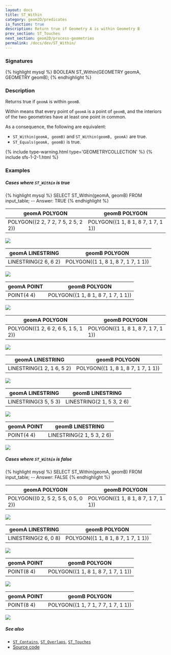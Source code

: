 ```yaml
---
layout: docs
title: ST_Within
category: geom2D/predicates
is_function: true
description: Return true if Geometry A is within Geometry B
prev_section: ST_Touches
next_section: geom2D/process-geometries
permalink: /docs/dev/ST_Within/
---
```


### Signatures

{% highlight mysql %}
BOOLEAN ST_Within(GEOMETRY geomA, GEOMETRY geomB);
{% endhighlight %}

### Description

Returns true if `geomA` is within `geomB`.

Within means that every point of `geomA` is a point of `geomB`, and the
interiors of the two geometries have at least one point in common.

As a consequence, the following are equivalent:

* `ST_Within(geomA, geomB)` and `ST_Within(geomB, geomA)` are true.
* `ST_Equals(geomA, geomB)` is true.

{% include type-warning.html type='GEOMETRYCOLLECTION' %}
{% include sfs-1-2-1.html %}

### Examples

##### Cases where `ST_Within` is true

{% highlight mysql %}
SELECT ST_Within(geomA, geomB) FROM input_table;
-- Answer:    TRUE
{% endhighlight %}

| geomA POLYGON                       | geomB POLYGON                       |
|-------------------------------------|-------------------------------------|
| POLYGON((2 2, 7 2, 7 5, 2 5, 2 2))  | POLYGON((1 1, 8 1, 8 7, 1 7, 1 1))  |

<img class="displayed" src="../ST_Within_1.png"/>

| geomA LINESTRING      | geomB POLYGON                       |
|-----------------------|-------------------------------------|
| LINESTRING(2 6, 6 2)  | POLYGON((1 1, 8 1, 8 7, 1 7, 1 1))  |

<img class="displayed" src="../ST_Within_2.png"/>

| geomA POINT | geomB POLYGON                       |
|-------------|-------------------------------------|
| POINT(4 4)  | POLYGON((1 1, 8 1, 8 7, 1 7, 1 1))  |

<img class="displayed" src="../ST_Within_3.png"/>

| geomA POLYGON                       | geomB POLYGON                       |
|-------------------------------------|-------------------------------------|
| POLYGON((1 2, 6 2, 6 5, 1 5, 1 2))  | POLYGON((1 1, 8 1, 8 7, 1 7, 1 1))  |

<img class="displayed" src="../ST_Within_4.png"/>

| geomA LINESTRING           | geomB POLYGON                       |
|----------------------------|-------------------------------------|
| LINESTRING(1 2, 1 6, 5 2)  | POLYGON((1 1, 8 1, 8 7, 1 7, 1 1))  |

<img class="displayed" src="../ST_Within_5.png"/>

| geomA LINESTRING      | geomB LINESTRING           |
|-----------------------|----------------------------|
| LINESTRING(3 5, 5 3)  | LINESTRING(2 1, 5 3, 2 6)  |

<img class="displayed" src="../ST_Within_6.png"/>

| geomA POINT | geomB LINESTRING           |
|-------------|----------------------------|
| POINT(4 4)  | LINESTRING(2 1, 5 3, 2 6)  |

<img class="displayed" src="../ST_Within_7.png"/>

##### Cases where `ST_Within` is false

{% highlight mysql %}
SELECT ST_Within(geomA, geomB) FROM input_table;
-- Answer:    FALSE
{% endhighlight %}

| geomA POLYGON                       | geomB POLYGON                       |
|-------------------------------------|-------------------------------------|
| POLYGON((0 2, 5 2, 5 5, 0 5, 0 2))  | POLYGON((1 1, 8 1, 8 7, 1 7, 1 1))  |

<img class="displayed" src="../ST_Within_8.png"/>

| geomA LINESTRING      | geomB POLYGON                       |
|-----------------------|-------------------------------------|
| LINESTRING(2 6, 0 8)  | POLYGON((1 1, 8 1, 8 7, 1 7, 1 1))  |

<img class="displayed" src="../ST_Within_9.png"/>

| geomA POINT | geomB POLYGON                       |
|-------------|-------------------------------------|
| POINT(8 4)  | POLYGON((1 1, 8 1, 8 7, 1 7, 1 1))  |

<img class="displayed" src="../ST_Within_10.png"/>

| geomA POINT | geomB POLYGON                       |
|-------------|-------------------------------------|
| POINT(8 4)  | POLYGON((1 1, 7 1, 7 7, 1 7, 1 1))  |

<img class="displayed" src="../ST_Within_11.png"/>

##### See also

* [`ST_Contains`](../ST_Contains), [`ST_Overlaps`](../ST_Overlaps), [`ST_Touches`](../ST_Touches)
* <a href="https://github.com/irstv/H2GIS/blob/master/h2spatial/src/main/java/org/h2gis/h2spatial/internal/function/spatial/predicates/ST_Within.java" target="_blank">Source code</a>
